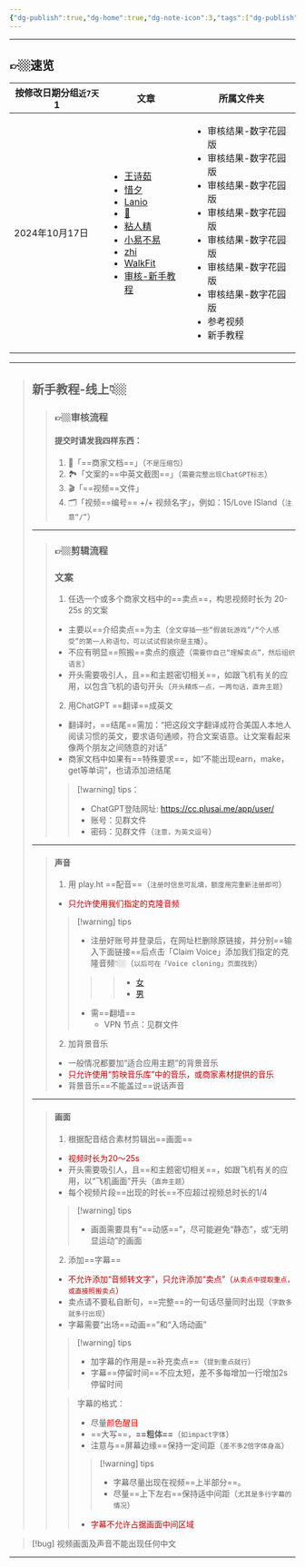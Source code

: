```yaml
---
{"dg-publish":true,"dg-home":true,"dg-note-icon":3,"tags":["dg-publish","gardenEntry"],"permalink":"/审核/新手教程/审核-新手教程/","dgPassFrontmatter":true,"noteIcon":3,"updated":"2024-10-17T18:26:57.133+08:00"}
---
```




---

## 👉🏼速览
<div><table class="dataview table-view-table"><thead class="table-view-thead"><tr class="table-view-tr-header"><th class="table-view-th"><span>按修改日期分组<code>近7天</code></span><span class="dataview small-text">1</span></th><th class="table-view-th"><span>文章</span></th><th class="table-view-th"><span>所属文件夹</span></th></tr></thead><tbody class="table-view-tbody"><tr><td>2024年10月17日</td><td><ul class="dataview dataview-ul dataview-result-list-ul"><li class="dataview-result-list-li"><span><a data-tooltip-position="top" aria-label="审核/审核结果-数字花园版/王诗茹.md" data-href="审核/审核结果-数字花园版/王诗茹.md" href="审核/审核结果-数字花园版/王诗茹.md" class="internal-link" target="_blank" rel="noopener">王诗茹</a></span></li><li class="dataview-result-list-li"><span><a data-tooltip-position="top" aria-label="审核/审核结果-数字花园版/惜夕.md" data-href="审核/审核结果-数字花园版/惜夕.md" href="审核/审核结果-数字花园版/惜夕.md" class="internal-link" target="_blank" rel="noopener">惜夕</a></span></li><li class="dataview-result-list-li"><span><a data-tooltip-position="top" aria-label="审核/审核结果-数字花园版/Lanio.md" data-href="审核/审核结果-数字花园版/Lanio.md" href="审核/审核结果-数字花园版/Lanio.md" class="internal-link" target="_blank" rel="noopener">Lanio</a></span></li><li class="dataview-result-list-li"><span><a data-tooltip-position="top" aria-label="审核/审核结果-数字花园版/🎈.md" data-href="审核/审核结果-数字花园版/🎈.md" href="审核/审核结果-数字花园版/🎈.md" class="internal-link" target="_blank" rel="noopener">🎈</a></span></li><li class="dataview-result-list-li"><span><a data-tooltip-position="top" aria-label="审核/审核结果-数字花园版/粘人精.md" data-href="审核/审核结果-数字花园版/粘人精.md" href="审核/审核结果-数字花园版/粘人精.md" class="internal-link" target="_blank" rel="noopener">粘人精</a></span></li><li class="dataview-result-list-li"><span><a data-tooltip-position="top" aria-label="审核/审核结果-数字花园版/小易不易.md" data-href="审核/审核结果-数字花园版/小易不易.md" href="审核/审核结果-数字花园版/小易不易.md" class="internal-link" target="_blank" rel="noopener">小易不易</a></span></li><li class="dataview-result-list-li"><span><a data-tooltip-position="top" aria-label="审核/审核结果-数字花园版/zhi.md" data-href="审核/审核结果-数字花园版/zhi.md" href="审核/审核结果-数字花园版/zhi.md" class="internal-link" target="_blank" rel="noopener">zhi</a></span></li><li class="dataview-result-list-li"><span><a data-tooltip-position="top" aria-label="参考视频/WalkFit.md" data-href="参考视频/WalkFit.md" href="参考视频/WalkFit.md" class="internal-link" target="_blank" rel="noopener">WalkFit</a></span></li><li class="dataview-result-list-li"><span><a data-tooltip-position="top" aria-label="审核/新手教程/审核-新手教程.md" data-href="审核/新手教程/审核-新手教程.md" href="审核/新手教程/审核-新手教程.md" class="internal-link" target="_blank" rel="noopener">审核-新手教程</a></span></li></ul></td><td><ul class="dataview dataview-ul dataview-result-list-ul"><li class="dataview-result-list-li"><span>审核结果-数字花园版</span></li><li class="dataview-result-list-li"><span>审核结果-数字花园版</span></li><li class="dataview-result-list-li"><span>审核结果-数字花园版</span></li><li class="dataview-result-list-li"><span>审核结果-数字花园版</span></li><li class="dataview-result-list-li"><span>审核结果-数字花园版</span></li><li class="dataview-result-list-li"><span>审核结果-数字花园版</span></li><li class="dataview-result-list-li"><span>审核结果-数字花园版</span></li><li class="dataview-result-list-li"><span>参考视频</span></li><li class="dataview-result-list-li"><span>新手教程</span></li></ul></td></tr></tbody></table></div>

---

>## 新手教程-线上👇🏼
>> ### 👉🏼审核流程
>> #### 提交时请发我四样东西：
>> 1.   📝「==商家文档==」（`不是压缩包`）
>> 2.   🏞️「文案的==中英文截图==」（`需要完整出现ChatGPT标志`）
>> 3.   🎬「==视频==文件」
>> 4.   🗂️「视频==编号== +/+ 视频名字」，例如：15/Love lSland（`注意“/”`）
> 
> ---
> 
>> ### 👉🏼剪辑流程
>> ### 文案
>> 1. 任选一个或多个商家文档中的==卖点==，构思视频时长为 20-25s 的文案
>> - 主要以==介绍卖点==为主（`全文穿插一些“假装玩游戏”/“个人感受”的第一人称语句，可以试试假装你是主播`）。
>> - 不应有明显==照搬==卖点的痕迹（`需要你自己“理解卖点”，然后组织语言`）
>> - 开头需要吸引人，且==和主题密切相关==，如跟飞机有关的应用，以包含飞机的语句开头（`开头精炼一点，一两句话，直奔主题`）
>> 2. 用ChatGPT ==翻译==成英文
>> - 翻译时，==结尾==需加：“把这段文字翻译成符合美国人本地人阅读习惯的英文，要求语句通顺，符合文案语意。让文案看起来像两个朋友之间随意的对话"
>> - 商家文档中如果有==特殊要求==，如“不能出现earn，make，get等单词”，也请添加进结尾
>>> [!warning]  tips：
>>> - ChatGPT登陆网址: https://cc.plusai.me/app/user/
>>> - 账号：见群文件
>>> - 密码：见群文件（`注意，为英文逗号`）
>---
>> #### 声音
>> 1. 用 play.ht ==配音==（`注册时信息可乱填，额度用完重新注册即可`）
>> - <font color="#c00000">只允许使用我们指定的克隆音频</font>
>>> [!warning] tips
>>> - 注册好账号并登录后，在网址栏删除原链接，并分别==输入下面链接==后点击「Claim Voice」添加我们指定的克隆音频👇🏼（`以后可在「Voice cloning」页面找到`）
>>>>> - [女](https://play.ht/studio/voice-cloning/claim-voice/a2772ea5451f7aaa0860e131f0c487ae36c44c16927dd8486fc1c15dd7bc6237)
>>>>> - [男](https://play.ht/studio/voice-cloning/claim-voice/aa0abe03b35aea7d821aa93e1412ea471f3e76faf036ea7a5f84d31855820a61)
>>> - 需==翻墙==
>>> 	- VPN 节点：见群文件
>> 2.  加背景音乐
>> - 一般情况都要加“适合应用主题”的背景音乐
>> - <font color="#c00000">只允许使用“剪映音乐库”中的音乐，或商家素材提供的音乐</font>
>> - 背景音乐==不能盖过==说话声音
>---
>> #### 画面
>> 1. 根据配音结合素材剪辑出==画面==
>> - <font color="#c00000">视频时长为20～25s</font>
>> - 开头需要吸引人，且==和主题密切相关==，如跟飞机有关的应用，以“飞机画面”开头（`直奔主题`）
>> - 每个视频片段==出现的时长==不应超过视频总时长的1/4
>>> [!warning] tips 
>>> - 画面需要具有“==动感==”，尽可能避免“静态”，或“无明显运动”的画面
>> 2. 添加==字幕==
>> - <font color="#c00000">不允许添加“音频转文字”，只允许添加“卖点”（`从卖点中提取重点，或直接照搬卖点`）</font>
>> - 卖点请不要私自断句，==完整==的一句话尽量同时出现（`字数多就多行出现`）
>> - 字幕需要“出场==动画==”和“入场动画”
>>> [!warning] tips 
>>> - 加字幕的作用是==补充卖点==（`提到重点就行`）
>>> - 字幕==停留时间==不应太短，差不多每增加一行增加2s停留时间
>>
>>> 字幕的格式：
>>> - 尽量<font color="#ff0000">颜色醒目</font>
>>> - ==大写==，**==粗体==**（`如impact字体`）
>>> - 注意与==屏幕边缘==保持一定间距（`差不多2倍字体身高`）
>>>> [!warning] tips
>>>> - 字幕尽量出现在视频==上半部分==。
>>>> - 尽量==上下左右==保持适中间距（`尤其是多行字幕的情况`）
>>>
>>> - <font color="#c00000">字幕不允许占据画面中间区域</font>
> > 
> 

> [!bug] 视频画面及声音不能出现任何中文

---





